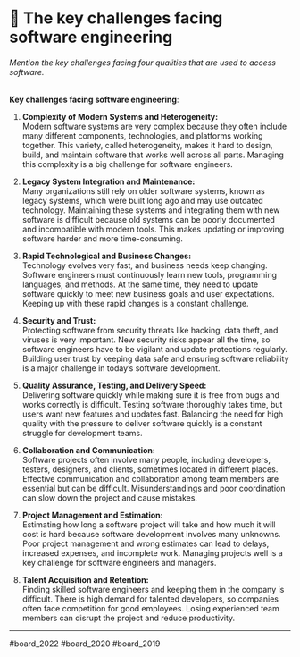 # 🌼 The key challenges facing software engineering
###### *Mention the key challenges facing four qualities that are used to access software.* 

 **Key challenges facing software engineering**:

1. **Complexity of Modern Systems and Heterogeneity:**  
   Modern software systems are very complex because they often include many different components, technologies, and platforms working together. This variety, called heterogeneity, makes it hard to design, build, and maintain software that works well across all parts. Managing this complexity is a big challenge for software engineers.

2. **Legacy System Integration and Maintenance:**  
   Many organizations still rely on older software systems, known as legacy systems, which were built long ago and may use outdated technology. Maintaining these systems and integrating them with new software is difficult because old systems can be poorly documented and incompatible with modern tools. This makes updating or improving software harder and more time-consuming.

3. **Rapid Technological and Business Changes:**  
   Technology evolves very fast, and business needs keep changing. Software engineers must continuously learn new tools, programming languages, and methods. At the same time, they need to update software quickly to meet new business goals and user expectations. Keeping up with these rapid changes is a constant challenge.

4. **Security and Trust:**  
   Protecting software from security threats like hacking, data theft, and viruses is very important. New security risks appear all the time, so software engineers have to be vigilant and update protections regularly. Building user trust by keeping data safe and ensuring software reliability is a major challenge in today’s software development.

5. **Quality Assurance, Testing, and Delivery Speed:**  
   Delivering software quickly while making sure it is free from bugs and works correctly is difficult. Testing software thoroughly takes time, but users want new features and updates fast. Balancing the need for high quality with the pressure to deliver software quickly is a constant struggle for development teams.

6. **Collaboration and Communication:**  
   Software projects often involve many people, including developers, testers, designers, and clients, sometimes located in different places. Effective communication and collaboration among team members are essential but can be difficult. Misunderstandings and poor coordination can slow down the project and cause mistakes.

7. **Project Management and Estimation:**  
   Estimating how long a software project will take and how much it will cost is hard because software development involves many unknowns. Poor project management and wrong estimates can lead to delays, increased expenses, and incomplete work. Managing projects well is a key challenge for software engineers and managers.

8. **Talent Acquisition and Retention:**  
   Finding skilled software engineers and keeping them in the company is difficult. There is high demand for talented developers, so companies often face competition for good employees. Losing experienced team members can disrupt the project and reduce productivity.

---

#board_2022 #board_2020  #board_2019 